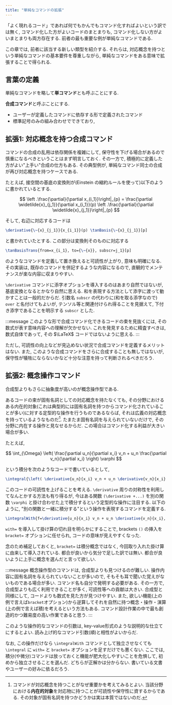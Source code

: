 ```yaml
---
title: "単純なコマンドの拡張"
---
```


「よく現れるコード」であれば何でもかんでもコマンド化すればよいという訳では無く, コマンド化した方がよいコードのまとまりも, コマンド化しない方がよいまとまりも両方存在する. 前者の最も重要な例が単純なコマンドである.

この章では, 前者に該当する新しい類型を紹介する. それらは, 対応概念を持つという単純なコマンドの基本要件を尊重しながら, 単純なコマンドをある意味で拡張することで得られる.

## 言葉の定義

単純なコマンドを略して**単コマンド**とも呼ぶことにする.

**合成コマンド**と呼ぶことにする.

- ユーザーが定義したコマンドに依存する形で定義されたコマンド
- 標準記号のみの組み合わせでできており,

## 拡張1: 対応概念を持つ合成コマンド

コマンドの合成の乱用は依存関係を複雑にして, 保守性を下げる場合があるので慎重になるべきということはまず明言しておく. その一方で, 積極的に定義した方がよい"上手い"合成の仕方もある. その典型例が, 単純なコマンド同士の合成が再び対応概念を持つケースである.

たとえば, 接空間の基底の変換則が(Einstein の縮約ルールを使って)以下のように書かれているとする.

$$ \left .\frac{\partial}{\partial x_{i_1}}\right|_{p} = \frac{\partial \widetilde{x}_{j_1}}{\partial x_{i_1}}(p) \left .\frac{\partial}{\partial \widetilde{x}_{j_1}}\right|_{p} $$

そして, 右辺に対応するコードは

```tex
\derivative{\~{x}_{j_1}}{x_{i_1}}(p) \tanBasis{\~{x}_{j_1}}[p]
```

と書かれていたとする. この部分は変換則そのものに対応する

```tex
\tanBasisTrans{from=x_{i_1}, to={\~{x}}, subscr=j_1}[p]
```

のようなコマンドを定義して置き換えると可読性が上がり, 意味も明確になる. その実装は, 既存のコマンドを併記するような内容になるので, 直観的でメンテナンスが楽な内容に収まりやすい.

`\derivative` コマンドに添字オプションを導入するのはあまり自然ではないが, 基底変換となるとかなり自然に思える. 和を表現する方法として添字に渡って動かすことは一般的だからだ. 引数名 `subscr` の代わりに(和を取る添字なので) `over` と名付けてもよいが, テンソル等と関連付けられ得ることを見据えて, 下付き添字であることを明示する `subscr` とした.

:::message
このような形で合成コマンド化できるコードの束を見抜くには, その数式が表す意味内容への理解が欠かせない. これを発見するために精査すべきは, 数式自体であって, その $\LaTeX$ コードではないように思える.
:::

ただし, 可読性の向上などが見込めない状況で合成コマンドを定義するメリットはない. また, このような合成コマンドをさらに合成することも無しではないが, 保守性が犠牲にならないかなど十分な注意を持って判断されるべきだろう.

## 拡張2: 概念操作コマンド

合成型よりもさらに抽象度が高いのが概念操作型である.

あるコードの束が固有名詞としての対応概念を持たなくても, その分野におけるある内在的対象(これは典型的には固有名詞を持つからコマンド化されていることが多い)に対する定型的な操作を行うものであるならば, それは広義の対応概念を持っているようなものだ[^1]. たまたま固有名詞を与えられていないだけで, その分野に内在する操作と見なせるからだ. この場合はコマンド化する利益が大きい場合が多い.

[^1]: コマンドが対応概念を持つことがなぜ重要かを考えてみるとよい. 当該分野における**内在的対象**を対応物に持つことが可読性や保守性に資するからである. その対象が固有名詞を持つかどうかは実は本質ではないのだ.

たとえば,

$$ \int_{\Omega} \left( \frac{\partial u_n}{\partial x_i} v_n + u_n \frac{\partial v_n}{\partial x_i} \right) \varphi $$

という積分を次のようなコードで書いているとして,

```tex
\integral{\left( \derivative{u_n}{x_i} v_n + u_n \derivative{v_n}{x_i} \right) \varphi}[over={\Omega}]
```

このコードの可読性を上げることを考える. `\derivative` 周りの対称性を利用してなんとかする方法も有り得るが, 今はある関数 `(\derivative +...)` を別の関数 `\varphi` と掛け合わせた上で積分するという定型的な操作に注目する. 以下のように, "別の関数と一緒に積分する"という操作を表現するコマンドを定義する.

```tex
\integralWith{f=\derivative{u_n}{x_i} v_n + u_n \derivative{v_n}{x_i}, with=\varphi}[over={\Omega}, bracket=true]
```

`with=` を導入して掛け算の切れ目を明らかにすることで, brackets `()` の挿入を `bracket=` オプションに任せられ, コードの意味が見えやすくなった.

念のため補足しておくと, `bracket=` は積分概念ではなく, 今回取り入れた掛け算に由来して導入されている. 都合が良いから気分で足した訳では無い. 都合が良いように上手に概念を選んだと言って欲しい.

:::message
概念操作型のコマンドは, 合成型よりも見つけるのが難しい. 操作内容に固有名詞を与えられていないことが多いので, そもそも耳で聞いた覚えがないものである場合が多い. コマンド名も自分で発明する必要がある. その一方で, 合成型よりも広く利用できることが多く, 可読性等への貢献は大きい.
合成型と同様にして, コードよりも数式を見た方が見つけやすい. また, 欲しい機能(上の例で言えば`bracket`オプション)から逆算してそれを自然に持つ概念・操作・演算(上の例で言えば積)を考えるという方法もある. コマンド設計作業の中で最も創造的かつ難易度の高い作業であると思う.
:::

このような操作的なコマンドの引数は, key-value形式のような説明的な仕立てにするとよい. 読み上げ的なコマンド引数(順)と相性がよいからだ.

なお, この操作だけなら `\integralWith` コマンドとして独立させなくても `\integral` に `with=` と `bracket=` オプションを足すだけでも悪くない. ここでは, 積分(や微分)コマンドは放っておくと機能が肥大化しやすいことを危惧して, 初めから独立させることを選んだ. どちらが正解かは分からない. 書いている文書やユーザーの好みに依るだろう.
